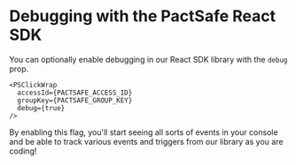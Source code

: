 # Debugging with the PactSafe React SDK

You can optionally enable debugging in our React SDK library with the `debug` prop.

```
<PSClickWrap 
  accessId={PACTSAFE_ACCESS_ID} 
  groupKey={PACTSAFE_GROUP_KEY}
  debug={true}
/>
```

By enabling this flag, you'll start seeing all sorts of events in your console and be able to track various events and triggers from our library as you are coding!
